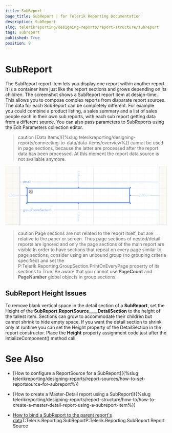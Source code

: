 ```yaml
---
title: SubReport
page_title: SubReport | for Telerik Reporting Documentation
description: SubReport
slug: telerikreporting/designing-reports/report-structure/subreport
tags: subreport
published: True
position: 9
---
```


# SubReport



The SubReport report item lets you display one report within another report. It is a container item just like the report sections and grows depending on its children. The screenshot shows a SubReport report
    	item at design-time. This allows you to compose complex reports from disparate report sources. The data for each SubReport can be completely different. For example you could combine a product listing, a sales summary and a list of sales people each in their own sub reports, with each sub report getting data from a different source. You can also pass parameters to SubReports using the Edit Parameters collection editor.

>caution [Data Items]({%slug telerikreporting/designing-reports/connecting-to-data/data-items/overview%}) cannot be used in page sections, because the latter are processed	   	after the report data has been processed. At this moment the report data source is not available anymore.


![](images/Subreport.png)



>caution Page sections are not related to the report itself, but are relative to the paper or 			screen. Thus page sections of nested/detail reports are ignored and only the page sections of the main report			are visible.In order to have sections that repeat on every page similar to page sections, consider using an unbound group 			(no grouping criteria specified) and set the P:Telerik.Reporting.GroupSection.PrintOnEveryPage 			property of its sections to True. Be aware that you cannot use  __PageCount__  and 			 __PageNumber__  global objects in group sections.




## SubReport Height Issues

To remove blank vertical space in the detail section of a __SubReport__, set the Height of 
      		the __SubReport.ReportSource____DetailSection__ to the height of the 
        	tallest item. Sections can grow to accommodate their children but cannot shrink to hide empty space. If you want the 
        	detail section to shrink only at runtime you can set the Height property of the DetailSection in the report constructor. 
        	Place the __Height__ property assignment code just after the IntializeComponent() method call.

# See Also

 * [How to configure a ReportSource for a SubReport]({%slug telerikreporting/designing-reports/report-sources/how-to-set-reportsource-for-subreport%})

 * [How to create a Master-Detail report using a SubReport]({%slug telerikreporting/designing-reports/report-structure/how-to/how-to-create-a-master-detail-report-using-a-subreport-item%})

 * [How to bind a SubReport to the parent report's data](https://www.telerik.com/support/kb/reporting/details/how-to-bind-sub-report-to-main-report-s-data)T:Telerik.Reporting.SubReportP:Telerik.Reporting.SubReport.ReportSource
